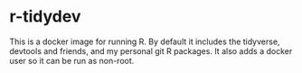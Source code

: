 # r-tidydev

This is a docker image for running R. By default it includes the tidyverse, devtools and friends, and my personal git R packages. It also adds a docker user so it can be run as non-root.
